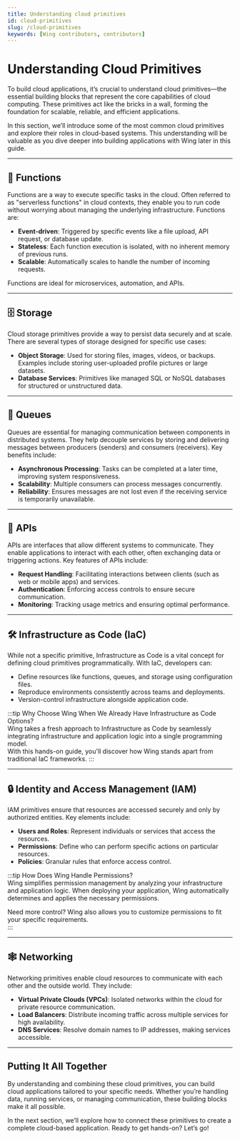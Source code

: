 ```yaml
---
title: Understanding cloud primitives
id: cloud-primitives
slug: /cloud-primitives
keywords: [Wing contributors, contributors]
---
```


# Understanding Cloud Primitives

To build cloud applications, it’s crucial to understand cloud primitives—the essential building blocks that represent the core capabilities of cloud computing. These primitives act like the bricks in a wall, forming the foundation for scalable, reliable, and efficient applications.

In this section, we’ll introduce some of the most common cloud primitives and explore their roles in cloud-based systems. This understanding will be valuable as you dive deeper into building applications with Wing later in this guide.

---

## 🚀 **Functions**

Functions are a way to execute specific tasks in the cloud. Often referred to as "serverless functions" in cloud contexts, they enable you to run code without worrying about managing the underlying infrastructure. Functions are:
- **Event-driven**: Triggered by specific events like a file upload, API request, or database update.
- **Stateless**: Each function execution is isolated, with no inherent memory of previous runs.
- **Scalable**: Automatically scales to handle the number of incoming requests.

Functions are ideal for microservices, automation, and APIs.

---

## 🗄️ **Storage**

Cloud storage primitives provide a way to persist data securely and at scale. There are several types of storage designed for specific use cases:
- **Object Storage**: Used for storing files, images, videos, or backups. Examples include storing user-uploaded profile pictures or large datasets.
- **Database Services**: Primitives like managed SQL or NoSQL databases for structured or unstructured data.

---

## 🔄 **Queues**

Queues are essential for managing communication between components in distributed systems. They help decouple services by storing and delivering messages between producers (senders) and consumers (receivers). Key benefits include:
- **Asynchronous Processing**: Tasks can be completed at a later time, improving system responsiveness.
- **Scalability**: Multiple consumers can process messages concurrently.
- **Reliability**: Ensures messages are not lost even if the receiving service is temporarily unavailable.

---

## 📡 **APIs**

APIs are interfaces that allow different systems to communicate. They enable applications to interact with each other, often exchanging data or triggering actions. Key features of APIs include:

- **Request Handling**: Facilitating interactions between clients (such as web or mobile apps) and services.
- **Authentication**: Enforcing access controls to ensure secure communication.
- **Monitoring**: Tracking usage metrics and ensuring optimal performance.

---

## 🛠️ **Infrastructure as Code (IaC)**

While not a specific primitive, Infrastructure as Code is a vital concept for defining cloud primitives programmatically. With IaC, developers can:
- Define resources like functions, queues, and storage using configuration files.
- Reproduce environments consistently across teams and deployments.
- Version-control infrastructure alongside application code.

:::tip Why Choose Wing When We Already Have Infrastructure as Code Options?  
Wing takes a fresh approach to Infrastructure as Code by seamlessly integrating infrastructure and application logic into a single programming model.  
With this hands-on guide, you'll discover how Wing stands apart from traditional IaC frameworks.
:::

---

## 🔒 **Identity and Access Management (IAM)**

IAM primitives ensure that resources are accessed securely and only by authorized entities. Key elements include:
- **Users and Roles**: Represent individuals or services that access the resources.
- **Permissions**: Define who can perform specific actions on particular resources.
- **Policies**: Granular rules that enforce access control.


:::tip How Does Wing Handle Permissions?  
Wing simplifies permission management by analyzing your infrastructure and application logic. When deploying your application, Wing automatically determines and applies the necessary permissions.  

Need more control? Wing also allows you to customize permissions to fit your specific requirements.  
:::

---

## 🕸️ **Networking**

Networking primitives enable cloud resources to communicate with each other and the outside world. They include:
- **Virtual Private Clouds (VPCs)**: Isolated networks within the cloud for private resource communication.
- **Load Balancers**: Distribute incoming traffic across multiple services for high availability.
- **DNS Services**: Resolve domain names to IP addresses, making services accessible.

---

## Putting It All Together

By understanding and combining these cloud primitives, you can build cloud applications tailored to your specific needs. Whether you’re handling data, running services, or managing communication, these building blocks make it all possible.

In the next section, we’ll explore how to connect these primitives to create a complete cloud-based application. Ready to get hands-on? Let’s go!

